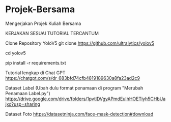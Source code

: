 # Projek-Bersama
Mengerjakan Projek Kuliah Bersama

KERJAKAN SESUAI TUTORIAL TERCANTUM

Clone Repository YoloV5
git clone https://github.com/ultralytics/yolov5

cd yolov5

pip install -r requirements.txt

Tutorial lengkap di Chat GPT
https://chatgpt.com/s/dr_683bfd74cfb4819189630a8fa23ad2c9

Dataset Label (Ubah dulu format penamaan di program "Merubah Penamaan Label.py")
https://drive.google.com/drive/folders/1pvtlDVgyAPmdEuIhHOETiyh5CHbUajxd?usp=sharing

Dataset Foto
https://datasetninja.com/face-mask-detection#download
